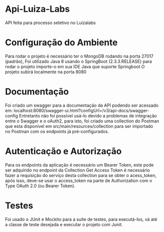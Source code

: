 # Api-Luiza-Labs
API feita para processo seletivo no Luizalabs


# Configuração do Ambiente
Para rodar o projeto é necessário ter o MongoDB rodando na porta 27017 (padrão),
Foi utilizado Java 8 usando o SpringBoot (2.3.3.RELEASE) para rodar o projeto importe-o em sua IDE Java que suporte Springboot
O projeto subirá localmente na porta 8080

# Documentação
Foi criado um swagger para a documentação da API podendo ser acessado em: localhost:8080/swagger-ui.html?configUrl=/v3/api-docs/swagger-config
Entretanto não foi possível usá-lo devido a problemas de integração entre o Swagger e o oAuth2, para isto, foi criado uma collection do Postman que esta 
disponível em src/main/resources/collection para ser importado no Postman com os endpoints já pré-configurados.

# Autenticação e Autorização
Para os endpoints da aplicação é necessário um Bearer Token, este pode ser adquirido no endpoint da Collection Get Access Token
é necessário fazer a requisição do serviço desta collection para se obter o acess_token, após isso, deve-se usar o access_token na parte de Authorization com o Type OAuth 2.0 (ou Bearer Token).


# Testes
Foi usado o JUnit e Mockito para a suíte de testes, para executá-los, vá até a classe de teste desejada e executar o projeto com Junit.
